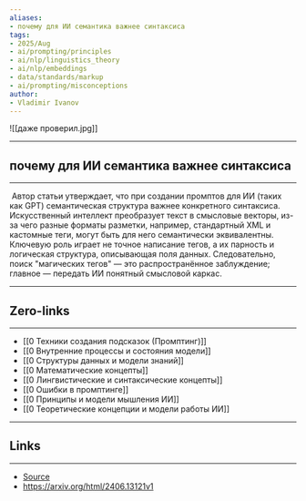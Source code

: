 ```yaml
---
aliases: 
- почему для ИИ семантика важнее синтаксиса 
tags:
- 2025/Aug
- ai/prompting/principles
- ai/nlp/linguistics_theory
- ai/nlp/embeddings
- data/standards/markup
- ai/prompting/misconceptions
author:
- Vladimir Ivanov
---
```

![[даже проверил.jpg]]

-----
##  почему для ИИ семантика важнее синтаксиса
-----
 Автор статьи утверждает, что при создании промптов для ИИ (таких как GPT) семантическая структура важнее конкретного синтаксиса. Искусственный интеллект преобразует текст в смысловые векторы, из-за чего разные форматы разметки, например, стандартный XML и кастомные теги, могут быть для него семантически эквивалентны.
 
  Ключевую роль играет не точное написание тегов, а их парность и логическая структура, описывающая поля данных. Следовательно, поиск "магических тегов" — это распространённое заблуждение; главное — передать ИИ понятный смысловой каркас.

---
## Zero-links
---
- [[0 Техники создания подсказок (Промптинг)]]
- [[0 Внутренние процессы и состояния модели]]
- [[0 Структуры данных и модели знаний]]
- [[0 Математические концепты]]
- [[0 Лингвистические и синтаксические концепты]]
- [[0 Ошибки в промптинге]]
- [[0 Принципы и модели мышления ИИ]]
- [[0 Теоретические концепции и модели работы ИИ]]

---
## Links
---
- [Source](https://t.me/turboproject/2000)
- https://arxiv.org/html/2406.13121v1